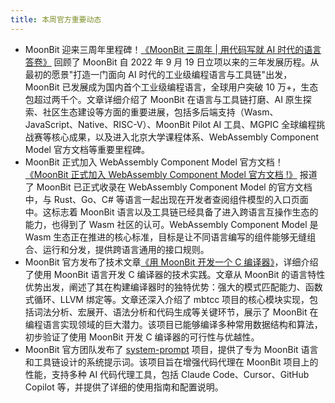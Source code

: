 ```yaml
---
title: 本周官方重要动态
---
```


- MoonBit 迎来三周年里程碑！[《MoonBit 三周年 | 用代码写就 AI 时代的语言答卷》](https://mp.weixin.qq.com/s/ArFzEoPBLOOdZcReLy-iQA) 回顾了 MoonBit 自 2022 年 9 月 19 日立项以来的三年发展历程。从最初的愿景"打造一门面向 AI 时代的工业级编程语言与工具链"出发，MoonBit 已发展成为国内首个工业级编程语言，全球用户突破 10 万+，生态包超过两千个。文章详细介绍了 MoonBit 在语言与工具链打磨、AI 原生探索、社区生态建设等方面的重要进展，包括多后端支持（Wasm、JavaScript、Native、RISC-V）、MoonBit Pilot AI 工具、MGPIC 全球编程挑战赛等核心成果，以及进入北京大学课程体系、WebAssembly Component Model 官方文档等重要里程碑。
- MoonBit 正式加入 WebAssembly Component Model 官方文档！[《MoonBit 正式加入 WebAssembly Component Model 官方文档 !》](https://mp.weixin.qq.com/s/iyno8EkwY9o6dRMp8OXEvw) 报道了 MoonBit 已正式收录在 WebAssembly Component Model 的官方文档中，与 Rust、Go、C# 等语言一起出现在开发者查阅组件模型的入口页面中。这标志着 MoonBit 语言以及工具链已经具备了进入跨语言互操作生态的能力，也得到了 Wasm 社区的认可。WebAssembly Component Model 是 Wasm 生态正在推进的核心标准，目标是让不同语言编写的组件能够无缝组合、运行和分发，提供跨语言通用的接口规则。
- MoonBit 官方发布了技术文章[《用 MoonBit 开发一个 C 编译器》](https://mp.weixin.qq.com/s/SYDueYHHcuopy4-g3XQuXw)，详细介绍了使用 MoonBit 语言开发 C 编译器的技术实践。文章从 MoonBit 的语言特性优势出发，阐述了其在构建编译器时的独特优势：强大的模式匹配能力、函数式循环、LLVM 绑定等。文章还深入介绍了 mbtcc 项目的核心模块实现，包括词法分析、宏展开、语法分析和代码生成等关键环节，展示了 MoonBit 在编程语言实现领域的巨大潜力。该项目已能够编译多种常用数据结构和算法，初步验证了使用 MoonBit 开发 C 编译器的可行性与优越性。
- MoonBit 官方团队发布了 [system-prompt](https://github.com/moonbitlang/system-prompt) 项目，提供了专为 MoonBit 语言和工具链设计的系统提示词。该项目旨在增强代码代理在 MoonBit 项目上的性能，支持多种 AI 代码代理工具，包括 Claude Code、Cursor、GitHub Copilot 等，并提供了详细的使用指南和配置说明。
